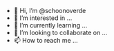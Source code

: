 - 👋 Hi, I’m @schoonoverde
- 👀 I’m interested in ...
- 🌱 I’m currently learning ...
- 💞️ I’m looking to collaborate on ...
- 📫 How to reach me ...

<!---
schoonoverde/schoonoverde is a ✨ special ✨ repository because its `README.md` (this file) appears on your GitHub profile.
You can click the Preview link to take a look at your changes.
--->

